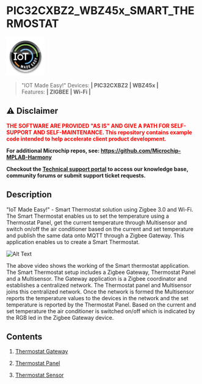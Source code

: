 # PIC32CXBZ2_WBZ45x_SMART_THERMOSTAT
<img src="Docs/IoT-Made-Easy-Logo.png" width=100>


> "IOT Made Easy!"
Devices: **| PIC32CXBZ2 | WBZ45x |**<br>
Features: **| ZIGBEE | Wi-Fi |**

## ⚠ Disclaimer

<p><span style="color:red"><b>
THE SOFTWARE ARE PROVIDED "AS IS" AND GIVE A PATH FOR SELF-SUPPORT AND SELF-MAINTENANCE. This repository contains example code intended to help accelerate client product development. </br>

For additional Microchip repos, see: <a href="https://github.com/Microchip-MPLAB-Harmony" target="_blank">https://github.com/Microchip-MPLAB-Harmony</a>

Checkout the <a href="https://microchipsupport.force.com/s/" target="_blank">Technical support portal</a> to access our knowledge base, community forums or submit support ticket requests.
</span></p></b>

## Description

"IoT Made Easy!" - Smart Thermostat solution using Zigbee 3.0 and Wi-Fi. The Smart Thermostat enables us to set the temperature using a Thermostat Panel, get the current temperature through Multisensor and switch on/off the air conditioner based on the current and set temperature and publish the same data onto MQTT through a Zigbee Gateway. This application enables us to create a Smart Thermostat.

![Alt Text](Docs/Smart_Thermostat_Working.gif)

The above video shows the working of the Smart thermostat application. The Smart Thermostat setup includes a Zigbee Gateway, Thermostat Panel and a Multisensor. The Gateway application is a Zigbee coordinator and establishes a centralized network. The Thermostat panel and Multisensor joins this centralized network. Once the network is formed the Multisensor reports the temperature values to the devices in the network and the set temperature is reported by the Thermostat Panel. Based on the current and set temperature the air conditioner is switched on/off which is indicated by the RGB led in the Zigbee Gateway device.

## Contents

1. [Thermostat Gateway](https://github.com/MicrochipTech/PIC32CXBZ2_WBZ45x_WINC1500_Zigbee_Wi-Fi_Smart_Thermostat/tree/main/Thermostat_Zigbee_Gateway)

2. [Thermostat Panel](https://github.com/MicrochipTech/PIC32CXBZ2_WBZ45x_WINC1500_Zigbee_Wi-Fi_Smart_Thermostat/tree/main/Thermostat_Zigbee_Panel)

3. [Thermostat Sensor](https://github.com/MicrochipTech/PIC32CXBZ2_WBZ45x_ZIGBEE_MULTISENSOR_TEMPHUM13_CLICK)

